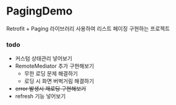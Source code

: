# PagingDemo
Retrofit + Paging 라이브러리 사용하여 리스트 페이징 구현하는 프로젝트  

### todo
* 커스텀 상태관리 넣어보기 
* RemoteMediator 추가 구현해보기
  * 무한 로딩 문제 해결하기
  * 로딩 시 화면 버벅거림 해결하기 
* ~~error 발생시 재로딩 구현해보기~~
* refresh 기능 넣어보기 
